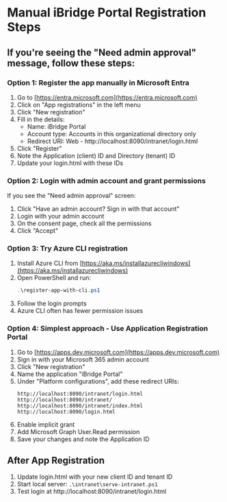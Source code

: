 # Manual iBridge Portal Registration Steps

## If you're seeing the "Need admin approval" message, follow these steps:

### Option 1: Register the app manually in Microsoft Entra

1. Go to [https://entra.microsoft.com](https://entra.microsoft.com)
2. Click on "App registrations" in the left menu
3. Click "New registration"
4. Fill in the details:
   - Name: iBridge Portal
   - Account type: Accounts in this organizational directory only
   - Redirect URI: Web - http://localhost:8090/intranet/login.html
5. Click "Register"
6. Note the Application (client) ID and Directory (tenant) ID
7. Update your login.html with these IDs

### Option 2: Login with admin account and grant permissions

If you see the "Need admin approval" screen:

1. Click "Have an admin account? Sign in with that account"
2. Login with your admin account
3. On the consent page, check all the permissions
4. Click "Accept"

### Option 3: Try Azure CLI registration

1. Install Azure CLI from [https://aka.ms/installazurecliwindows](https://aka.ms/installazurecliwindows)
2. Open PowerShell and run:
   ```powershell
   .\register-app-with-cli.ps1
   ```
3. Follow the login prompts
4. Azure CLI often has fewer permission issues

### Option 4: Simplest approach - Use Application Registration Portal

1. Go to [https://apps.dev.microsoft.com](https://apps.dev.microsoft.com)
2. Sign in with your Microsoft 365 admin account
3. Click "New registration"
4. Name the application "iBridge Portal"
5. Under "Platform configurations", add these redirect URIs:
   ```
   http://localhost:8090/intranet/login.html
   http://localhost:8090/intranet/
   http://localhost:8090/intranet/index.html
   http://localhost:8090/login.html
   ```
6. Enable implicit grant
7. Add Microsoft Graph User.Read permission
8. Save your changes and note the Application ID

## After App Registration

1. Update login.html with your new client ID and tenant ID
2. Start local server: `.\intranet\serve-intranet.ps1`
3. Test login at http://localhost:8090/intranet/login.html
